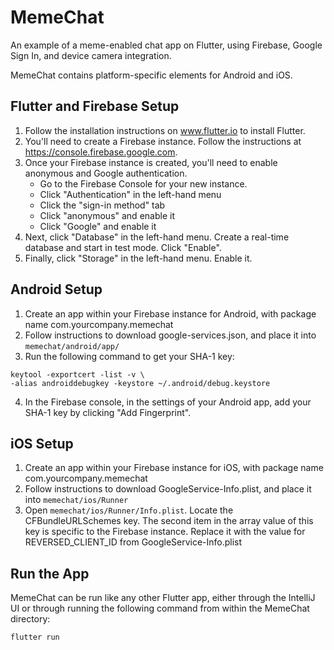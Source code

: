 # MemeChat
An example of a meme-enabled chat app on Flutter, using Firebase, Google Sign In, and device camera integration. 

MemeChat contains platform-specific elements for Android and iOS.

## Flutter and Firebase Setup
1. Follow the installation instructions on www.flutter.io to install Flutter.
2. You'll need to create a Firebase instance. Follow the instructions at https://console.firebase.google.com.
3. Once your Firebase instance is created, you'll need to enable anonymous and Google authentication.
    - Go to the Firebase Console for your new instance.
    - Click "Authentication" in the left-hand menu
    - Click the "sign-in method" tab
    - Click "anonymous" and enable it
    - Click "Google" and enable it
4. Next, click "Database" in the left-hand menu.  Create a real-time database and start in test mode. Click "Enable".
5. Finally, click "Storage" in the left-hand menu.  Enable it.

## Android Setup
1. Create an app within your Firebase instance for Android, with package name com.yourcompany.memechat 
2. Follow instructions to download google-services.json, and place it into `memechat/android/app/`
3. Run the following command to get your SHA-1 key:
```
keytool -exportcert -list -v \
-alias androiddebugkey -keystore ~/.android/debug.keystore
```
4. In the Firebase console, in the settings of your Android app, add your SHA-1 key by clicking "Add Fingerprint".

## iOS Setup
1. Create an app within your Firebase instance for iOS, with package name com.yourcompany.memechat
2. Follow instructions to download GoogleService-Info.plist, and place it into `memechat/ios/Runner`
3. Open `memechat/ios/Runner/Info.plist`. Locate the CFBundleURLSchemes key. The second item in the array value of this key is specific to the Firebase instance. Replace it with the value for REVERSED_CLIENT_ID from GoogleService-Info.plist

## Run the App
MemeChat can be run like any other Flutter app, either through the IntelliJ UI or through running the following command from within the MemeChat directory:

```
flutter run
```
